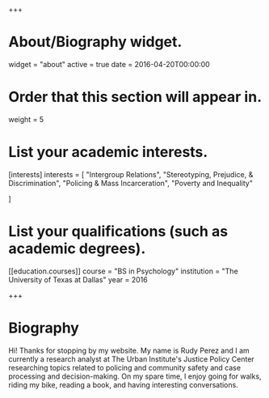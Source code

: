 +++
# About/Biography widget.
widget = "about"
active = true
date = 2016-04-20T00:00:00

# Order that this section will appear in.
weight = 5

# List your academic interests.
[interests]
  interests = [
   "Intergroup Relations",
   "Stereotyping, Prejudice, & Discrimination",
   "Policing & Mass Incarceration",
   "Poverty and Inequality"
    
  ]

# List your qualifications (such as academic degrees).
[[education.courses]]
  course = "BS in Psychology"
  institution = "The University of Texas at Dallas"
  year = 2016
 
+++

# Biography

Hi! Thanks for stopping by my website. My name is Rudy Perez and I am currently a research analyst at The Urban Institute's Justice Policy Center researching topics related to policing and community safety and case processing and decision-making. On my spare time, I enjoy going for walks, riding my bike, reading a book, and having interesting conversations.
